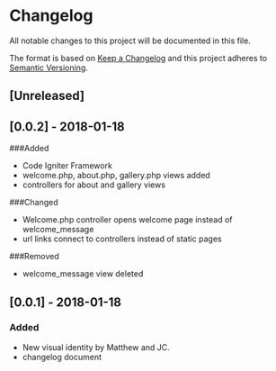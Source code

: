 # Changelog
All notable changes to this project will be documented in this file.

The format is based on [Keep a Changelog](http://keepachangelog.com/en/1.0.0/)
and this project adheres to [Semantic Versioning](http://semver.org/spec/v2.0.0.html).

## [Unreleased]

## [0.0.2] - 2018-01-18
###Added
- Code Igniter Framework
- welcome.php, about.php, gallery.php views added
- controllers for about and gallery views

###Changed 
- Welcome.php controller opens welcome page instead of welcome_message
- url links connect to controllers instead of static pages

###Removed
- welcome_message view deleted




## [0.0.1] - 2018-01-18
### Added
- New visual identity by Matthew and JC.
- changelog document

